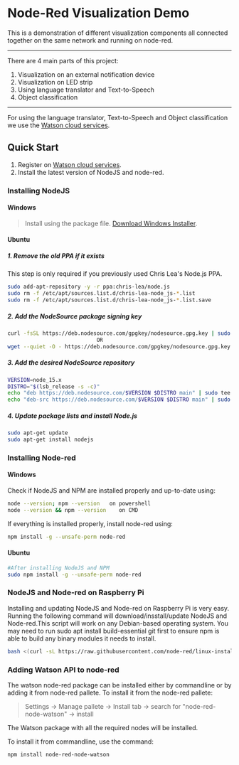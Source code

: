 # Node-Red Visualization Demo
This is a demonstration of different visualization components all connected together on the same network and running on node-red. 

----
There are 4 main parts of this project:
   1. Visualization on an external notification device
   2. Visualization on LED strip
   3. Using language translator and Text-to-Speech
   4.  Object classification
----
For using the language translator, Text-to-Speech and Object classification we use the [Watson cloud services](https://cloud.ibm.com/).

## Quick Start
   1. Register on [Watson cloud services](https://cloud.ibm.com/login).
   2. Install the latest version of NodeJS and node-red.

### Installing NodeJS

#### Windows

>Install using the package file. [Download Windows Installer](http://nodejs.org/#download).


#### Ubuntu
##### **1. Remove the old PPA if it exists**
   
This step is only required if you previously used Chris Lea's Node.js PPA.

```sh
sudo add-apt-repository -y -r ppa:chris-lea/node.js
sudo rm -f /etc/apt/sources.list.d/chris-lea-node_js-*.list
sudo rm -f /etc/apt/sources.list.d/chris-lea-node_js-*.list.save
```

##### **2. Add the NodeSource package signing key**

```sh
curl -fsSL https://deb.nodesource.com/gpgkey/nodesource.gpg.key | sudo apt-key add -
                            OR
wget --quiet -O - https://deb.nodesource.com/gpgkey/nodesource.gpg.key | sudo apt-key add -
```
##### **3. Add the desired NodeSource repository**

```sh
VERSION=node_15.x
DISTRO="$(lsb_release -s -c)"
echo "deb https://deb.nodesource.com/$VERSION $DISTRO main" | sudo tee /etc/apt/sources.list.d/nodesource.list
echo "deb-src https://deb.nodesource.com/$VERSION $DISTRO main" | sudo tee -a /etc/apt/sources.list.d/nodesource.list
```

##### **4. Update package lists and install Node.js**

```sh
sudo apt-get update
sudo apt-get install nodejs
```

### Installing Node-red

#### Windows

Check if NodeJS and NPM are installed properly and up-to-date using:

```sh
node --version; npm --version   on powershell
node --version && npm --version    on CMD
```
If everything is installed properly, install node-red using:

```sh
npm install -g --unsafe-perm node-red
```

#### Ubuntu

```sh
#After installing NodeJS and NPM
sudo npm install -g --unsafe-perm node-red
```

### NodeJS and Node-red on Raspberry Pi

Installing and updating NodeJS and Node-red on Raspberry Pi is very easy. Running the following command will download/insstall/update NodeJS and Node-red.This script will work on any Debian-based operating system. You may need to run sudo apt install build-essential git first to ensure npm is able to build any binary modules it needs to install. 

```sh
bash <(curl -sL https://raw.githubusercontent.com/node-red/linux-installers/master/deb/update-nodejs-and-nodered)

```
### Adding Watson API to node-red

The watson node-red package can be installed either by commandline or by adding it from node-red pallete. To install it from the node-red pallete:

>Settings -> Manage pallete -> Install tab -> search for "node-red-node-watson" -> install

The Watson package with all the required nodes will be installed. 

To install it from commandline, use the command:

```sh
npm install node-red-node-watson
```
